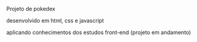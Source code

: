 Projeto de pokedex 

desenvolvido em html, css e javascript

aplicando conhecimentos dos estudos front-end (projeto em andamento)
